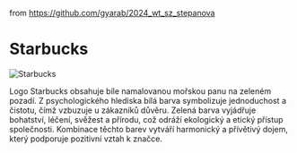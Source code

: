 from <https://github.com/gyarab/2024_wt_sz_stepanova>

# Starbucks
![Starbucks](https://upload.wikimedia.org/wikipedia/en/thumb/d/d3/Starbucks_Corporation_Logo_2011.svg/1200px-Starbucks_Corporation_Logo_2011.svg.png)

Logo Starbucks obsahuje bíle namalovanou mořskou panu na zeleném pozadí. Z psychologického hlediska bílá barva symbolizuje jednoduchost a čistotu, čímž vzbuzuje u zákazníků důvěru. Zelená barva vyjádřuje bohatství, léčení, svěžest a přírodu, což odráží ekologický a etický přístup společnosti. Kombinace těchto barev vytváří harmonický a přívětivý dojem, který podporuje pozitivní vztah k značce.
